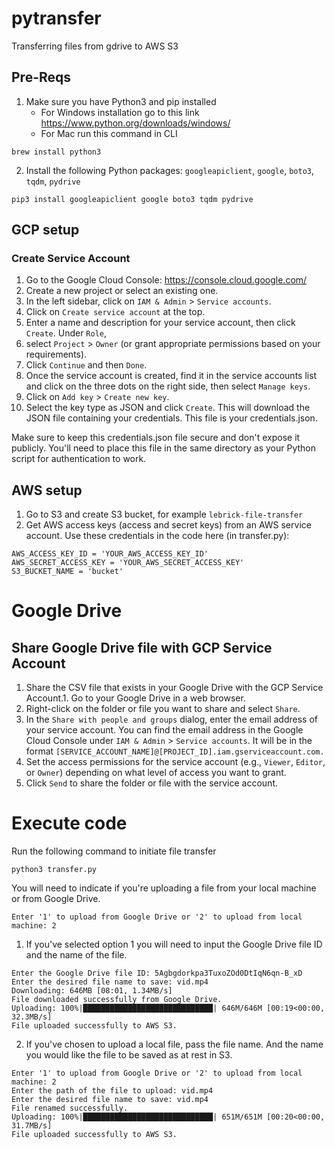 # pytransfer
Transferring files from gdrive to AWS S3

## Pre-Reqs
1. Make sure you have Python3 and pip installed
    - For Windows installation go to this link https://www.python.org/downloads/windows/
    - For Mac run this command in CLI
```
brew install python3
```
2. Install the following Python packages: `googleapiclient`, `google`, `boto3`, `tqdm`, `pydrive`
```
pip3 install googleapiclient google boto3 tqdm pydrive
```

## GCP setup
### Create Service Account
1. Go to the Google Cloud Console: https://console.cloud.google.com/
2. Create a new project or select an existing one.
3. In the left sidebar, click on `IAM & Admin` > `Service accounts`.
4. Click on `Create service account` at the top.
5. Enter a name and description for your service account, then click `Create`. Under `Role`,
6. select `Project` > `Owner` (or grant appropriate permissions based on your requirements).
7. Click `Continue` and then `Done`.
8. Once the service account is created, find it in the service accounts list and click on the three dots on the right side, then select `Manage keys`.
9. Click on `Add key` > `Create new key`.
10. Select the key type as JSON and click `Create`. This will download the JSON file containing your credentials. This file is your credentials.json.

Make sure to keep this credentials.json file secure and don't expose it publicly. You'll need to place this file in the same directory as your Python script for authentication to work.

## AWS setup
1. Go to S3 and create S3 bucket, for example `lebrick-file-transfer`
2. Get AWS access keys (access and secret keys) from an AWS service account. Use these credentials in the code here (in transfer.py):
```
AWS_ACCESS_KEY_ID = 'YOUR_AWS_ACCESS_KEY_ID'
AWS_SECRET_ACCESS_KEY = 'YOUR_AWS_SECRET_ACCESS_KEY'
S3_BUCKET_NAME = 'bucket'
```

# Google Drive
## Share Google Drive file with GCP Service Account
1. Share the CSV file that exists in your Google Drive with the GCP Service Account.1. Go to your Google Drive in a web browser.
2. Right-click on the folder or file you want to share and select `Share`.
3. In the `Share with people and groups` dialog, enter the email address of your service account. You can find the email address in the Google Cloud Console under `IAM & Admin` > `Service accounts`. It will be in the format `[SERVICE_ACCOUNT_NAME]@[PROJECT_ID].iam.gserviceaccount.com.`
4. Set the access permissions for the service account (e.g., `Viewer`, `Editor`, or `Owner`) depending on what level of access you want to grant.
5. Click `Send` to share the folder or file with the service account.

# Execute code
Run the following command to initiate file transfer
```
python3 transfer.py
```
You will need to indicate if you're uploading a file from your local machine or from Google Drive.
```
Enter '1' to upload from Google Drive or '2' to upload from local machine: 2
```
1. If you've selected option 1 you will need to input the Google Drive file ID and the name of the file.
```
Enter the Google Drive file ID: 5Agbgdorkpa3TuxoZOd0DtIqN6qn-B_xD
Enter the desired file name to save: vid.mp4
Downloading: 646MB [08:01, 1.34MB/s]
File downloaded successfully from Google Drive.
Uploading: 100%|█████████████████████████████| 646M/646M [00:19<00:00, 32.3MB/s]
File uploaded successfully to AWS S3.
```
2. If you've chosen to upload a local file, pass the file name. And the name you would like the file to be saved as at rest in S3.
```
Enter '1' to upload from Google Drive or '2' to upload from local machine: 2
Enter the path of the file to upload: vid.mp4
Enter the desired file name to save: vid.mp4
File renamed successfully.
Uploading: 100%|█████████████████████████████| 651M/651M [00:20<00:00, 31.7MB/s]
File uploaded successfully to AWS S3.
```